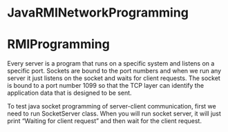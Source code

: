 # JavaRMINetworkProgramming
# RMIProgramming

Every server is a program that runs on a specific system and listens on a specific port. Sockets are bound to the port numbers and when we run any server it just listens on the socket and waits for client requests.
The socket is bound to a port number 1099 so that the TCP layer can identify the application data that is designed to be sent.


To test java socket programming of server-client communication, first we need to run SocketServer class. When you will run socket server, it will just print “Waiting for client request” and then wait for the client request.
